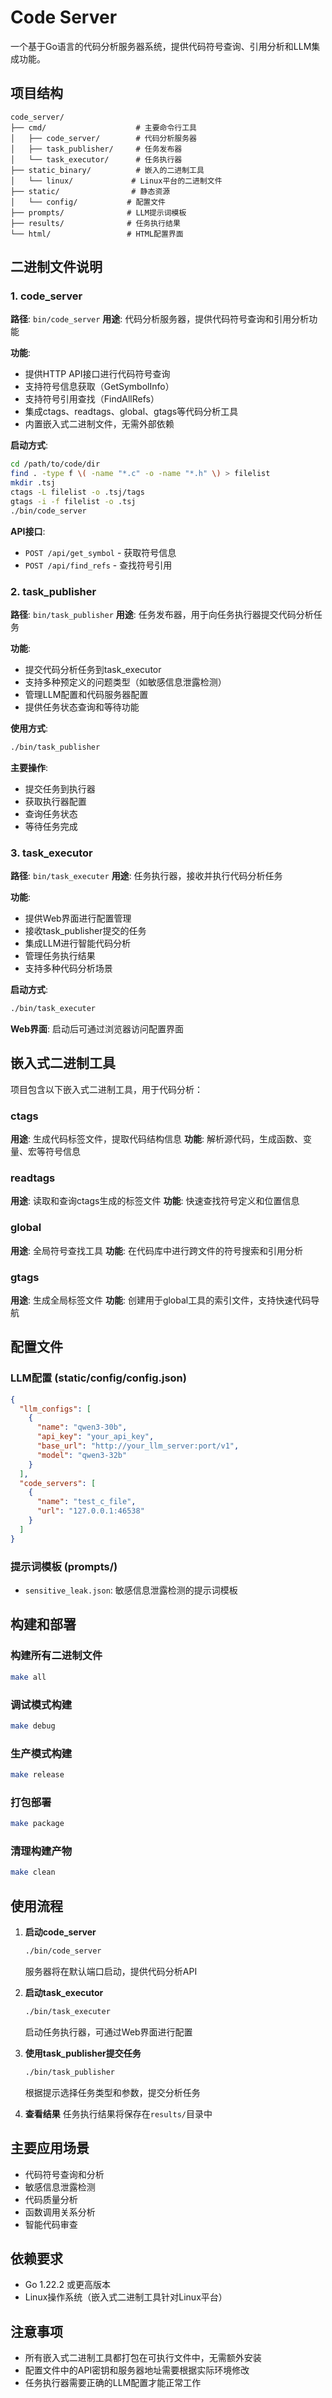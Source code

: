 # Code Server

一个基于Go语言的代码分析服务器系统，提供代码符号查询、引用分析和LLM集成功能。

## 项目结构

```
code_server/
├── cmd/                    # 主要命令行工具
│   ├── code_server/        # 代码分析服务器
│   ├── task_publisher/     # 任务发布器
│   └── task_executor/      # 任务执行器
├── static_binary/          # 嵌入的二进制工具
│   └── linux/             # Linux平台的二进制文件
├── static/                # 静态资源
│   └── config/           # 配置文件
├── prompts/              # LLM提示词模板
├── results/              # 任务执行结果
└── html/                 # HTML配置界面
```

## 二进制文件说明

### 1. code_server
**路径**: `bin/code_server`
**用途**: 代码分析服务器，提供代码符号查询和引用分析功能

**功能**:
- 提供HTTP API接口进行代码符号查询
- 支持符号信息获取（GetSymbolInfo）
- 支持符号引用查找（FindAllRefs）
- 集成ctags、readtags、global、gtags等代码分析工具
- 内置嵌入式二进制文件，无需外部依赖

**启动方式**:
```bash
cd /path/to/code/dir
find . -type f \( -name "*.c" -o -name "*.h" \) > filelist
mkdir .tsj
ctags -L filelist -o .tsj/tags
gtags -i -f filelist -o .tsj
./bin/code_server
```

**API接口**:
- `POST /api/get_symbol` - 获取符号信息
- `POST /api/find_refs` - 查找符号引用

### 2. task_publisher
**路径**: `bin/task_publisher`
**用途**: 任务发布器，用于向任务执行器提交代码分析任务

**功能**:
- 提交代码分析任务到task_executor
- 支持多种预定义的问题类型（如敏感信息泄露检测）
- 管理LLM配置和代码服务器配置
- 提供任务状态查询和等待功能

**使用方式**:
```bash
./bin/task_publisher
```

**主要操作**:
- 提交任务到执行器
- 获取执行器配置
- 查询任务状态
- 等待任务完成

### 3. task_executor
**路径**: `bin/task_executer`
**用途**: 任务执行器，接收并执行代码分析任务

**功能**:
- 提供Web界面进行配置管理
- 接收task_publisher提交的任务
- 集成LLM进行智能代码分析
- 管理任务执行结果
- 支持多种代码分析场景

**启动方式**:
```bash
./bin/task_executer
```

**Web界面**: 启动后可通过浏览器访问配置界面

## 嵌入式二进制工具

项目包含以下嵌入式二进制工具，用于代码分析：

### ctags
**用途**: 生成代码标签文件，提取代码结构信息
**功能**: 解析源代码，生成函数、变量、宏等符号信息

### readtags
**用途**: 读取和查询ctags生成的标签文件
**功能**: 快速查找符号定义和位置信息

### global
**用途**: 全局符号查找工具
**功能**: 在代码库中进行跨文件的符号搜索和引用分析

### gtags
**用途**: 生成全局标签文件
**功能**: 创建用于global工具的索引文件，支持快速代码导航

## 配置文件

### LLM配置 (static/config/config.json)
```json
{
  "llm_configs": [
    {
      "name": "qwen3-30b",
      "api_key": "your_api_key",
      "base_url": "http://your_llm_server:port/v1",
      "model": "qwen3-32b"
    }
  ],
  "code_servers": [
    {
      "name": "test_c_file",
      "url": "127.0.0.1:46538"
    }
  ]
}
```

### 提示词模板 (prompts/)
- `sensitive_leak.json`: 敏感信息泄露检测的提示词模板

## 构建和部署

### 构建所有二进制文件
```bash
make all
```

### 调试模式构建
```bash
make debug
```

### 生产模式构建
```bash
make release
```

### 打包部署
```bash
make package
```

### 清理构建产物
```bash
make clean
```

## 使用流程

1. **启动code_server**
   ```bash
   ./bin/code_server
   ```
   服务器将在默认端口启动，提供代码分析API

2. **启动task_executor**
   ```bash
   ./bin/task_executer
   ```
   启动任务执行器，可通过Web界面进行配置

3. **使用task_publisher提交任务**
   ```bash
   ./bin/task_publisher
   ```
   根据提示选择任务类型和参数，提交分析任务

4. **查看结果**
   任务执行结果将保存在`results/`目录中

## 主要应用场景

- 代码符号查询和分析
- 敏感信息泄露检测
- 代码质量分析
- 函数调用关系分析
- 智能代码审查

## 依赖要求

- Go 1.22.2 或更高版本
- Linux操作系统（嵌入式二进制工具针对Linux平台）

## 注意事项

- 所有嵌入式二进制工具都打包在可执行文件中，无需额外安装
- 配置文件中的API密钥和服务器地址需要根据实际环境修改
- 任务执行器需要正确的LLM配置才能正常工作